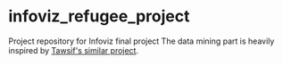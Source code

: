 # infoviz_refugee_project
Project repository for Infoviz final project
The data mining part is heavily inspired by [Tawsif's similar project](https://github.com/tawsifkhan/Syrian-Refugee-Twitter-Data-Analysis).
